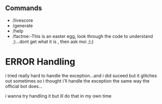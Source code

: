 ## Commands
* /livescore<br>
* /generate<br>
* /help<br>
* /factme:-This is an easter egg, look through the code to understand ;)...dont get what it is , then ask moi ;);)

# ERROR Handling

i tried really hard to handle the exception...and i did suceed but it glitches out sometimes so i thought i'll handle the exception the same way the official bot does...

i wanna try handling it but ill do that in my own time